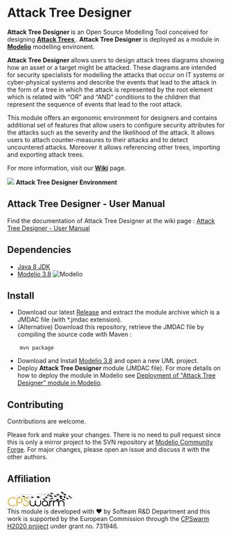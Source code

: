 Attack Tree Designer
====
<b> Attack Tree Designer </b> is an Open Source Modelling Tool conceived for designing [<b> Attack Trees </b>](https://en.wikipedia.org/wiki/Attack_tree). <b>Attack Tree Designer</b> is deployed as a module in [<b>Modelio</b>](https://www.modelio.org/) modelling environent.

<b> Attack Tree Designer </b> allows users to design attack trees diagrams showing how an asset or a target might be attacked. These diagrams are intended for security specialists for modelling the attacks that occur on IT systems or cyber-physical systems and describe the events that lead to the attack in the form of a tree in which the attack is represented by the root element which is related with “OR” and “AND” conditions to the children that represent the sequence of events that lead to the root attack.

This module offers an ergonomic environment for designers and contains additional set of features that allow users to configure security attributes for the attacks such as the severity and the likelihood of the attack. It allows users to attach counter-measures to their attacks and to detect uncountered attacks. Moreover it allows referencing other trees, importing and exporting attack trees. 

For more information, visit our [**Wiki**](https://github.com/cpswarm/modelio-attack-tree-module/wiki) page.  


![](http://forge.modelio.org/attachments/download/22610/Example.png)
        **Attack Tree Designer Environment**


Attack Tree Designer - User Manual
----
Find the documentation of Attack Tree Designer at the wiki page : [Attack Tree Designer - User Manual](http://forge.modelio.org/projects/attack-tree-modelio38-user-manual-english/wiki/Wiki)


Dependencies
----

* [Java 8 JDK](http://www.oracle.com/technetwork/java/javase/downloads/jdk8-downloads-2133151.html) 
* [Modelio 3.8](https://www.modelio.org/downloads/download-modelio.html)          <img alt="Modelio" src="https://www.modelio.org/images/logo-modelio-v4.png" width="100">

Install
----
* Download our latest [Release](https://github.com/cpswarm/modelio-attack-tree-module/releases) and extract the module archive which is a JMDAC file (with *.jmdac extension).
* (Alternative) Download this repository, retrieve the JMDAC file by compiling the source code with Maven : 
```
	mvn package
```
* Download and Install [Modelio 3.8](https://www.modelio.org/downloads/download-modelio.html)  and open a new UML project.
* Deploy <b> Attack Tree Designer </b> module (JMDAC file). For more details on how to deploy the module in Modelio see [Deployment of "Attack Tree Designer" module in Modelio](https://github.com/cpswarm/modelio-attack-tree-module/wiki/Deployment-of-%22Attack-Tree-Designer%22-module-in-Modelio).


Contributing
----

Contributions are welcome. 

Please fork and make your changes. There is no need to pull request since this is only a mirror project to the SVN repository at [Modelio Community Forge](http://forge.modelio.org/projects/attacktree-modelio38). For major changes, please open an issue and discuss it with the other authors.


Affiliation
----

![CPSwarm](https://github.com/cpswarm/template/raw/master/cpswarm.png)  
This module is developed with :heart: by Softeam R&D Department and this work is supported by the European Commission through the [CPSwarm H2020 project](https://cpswarm.eu) under grant no. 731946.


